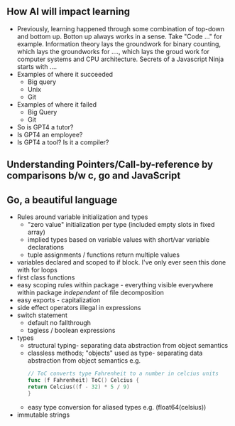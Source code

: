 ## How AI will impact learning
- Previously, learning happened through some combination of top-down and bottom up. Botton up always works in a sense. Take "Code ..." for example. Information theory lays the groundwork for binary counting, which lays the groundworks for ...., which lays the groud work for computer systems and CPU architecture. Secrets of a Javascript Ninja starts with ....
- Examples of where it succeeded
   - Big query
   - Unix
   - Git
- Examples of where it failed
   - Big Query
   - Git
- So is GPT4 a tutor?
- Is GPT4 an employee?
- Is GPT4 a tool? Is it a compiler?


## Understanding Pointers/Call-by-reference by comparisons b/w c, go and JavaScript

## Go, a beautiful language
 - Rules around variable initialization and types
    - "zero value" initialization per type (included empty slots in fixed array)
    - implied types based on variable values with short/var variable declarations
    - tuple assignments / functions return multiple values
 - variables declared and scoped to if block. I've only ever seen this done with for loops
 - first class functions
 - easy scoping rules within package - everything visible everywhere within package _independent_ of file decomposition
 - easy exports - capitalization
 - side effect operators illegal in expressions
 - switch statement
    - default no fallthrough
    - tagless / boolean expressions
 - types
    - structural typing- separating data abstraction from object semantics
    - classless methods; "objects" used as type- separating data abstraction from object semantics
        e.g. 
        ```go
      // ToC converts type Fahrenheit to a number in celcius units
      func (f Fahrenheit) ToC() Celcius {
      	return Celcius((f - 32) * 5 / 9)
      }
        ```
    - easy type conversion for aliased types e.g. (float64(celsius)) 
 - immutable strings
